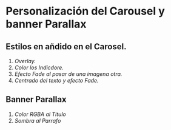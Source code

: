 # Personalización del Carousel y banner Parallax 

## Estilos en añdido en el Carosel.
1. *Overlay.*
2. *Color los Indicdore.*
3. *Efecto Fade al pasar de una imagena otra.*
4. *Centrado del texto y efecto Fade.*

## Banner Parallax
1. *Color RGBA al Titulo*
2. *Sombra al Parrafo* 

